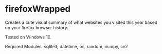 # firefoxWrapped

Creates a cute visual summary of what websites you visited this year based on your firefox browser history.

Tested on Windows 10.

Required Modules:
sqlite3, datetime, os, random, numpy, cv2
